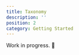 ```yaml
---
title: Taxonomy
description: ''
position: 2
category: Getting Started
---
```


<alert type="warning">

Work in progress. 🚧

</alert>
